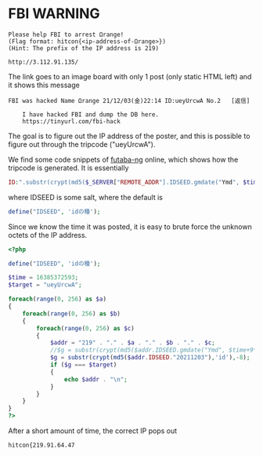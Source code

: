 # FBI WARNING

```
Please help FBI to arrest Ωrange!
(Flag format: hitcon{<ip-address-of-Ωrange>})
(Hint: The prefix of the IP address is 219)

http://3.112.91.135/

```

The link goes to an image board with only 1 post (only static HTML left) and it shows this message

```
FBI was hacked Name Ωrange 21/12/03(金)22:14 ID:ueyUrcwA No.2   [返信]

    I have hacked FBI and dump the DB here.
    https://tinyurl.com/fbi-hack
```

The goal is to figure out the IP address of the poster, and this is possible to figure out through the tripcode ("ueyUrcwA").

We find some code snippets of [futaba-ng](https://github.com/futoase/futaba-ng/blob/49eec202a9fbd73273c492c8e685d62b8ec47969/app/dest/futaba.php) online, which shows how the tripcode is generated. It is essentially

```php
ID:".substr(crypt(md5($_SERVER["REMOTE_ADDR"].IDSEED.gmdate("Ymd", $time+9*60*60)),'id'),-8)
```

where IDSEED is some salt, where the default is 

```php
define("IDSEED", 'idの種');
```

Since we know the time it was posted, it is easy to brute force the unknown octets of the IP address.

```php
<?php

define("IDSEED", 'idの種');

$time = 16385372593;
$target = "ueyUrcwA";

foreach(range(0, 256) as $a)
{
    foreach(range(0, 256) as $b)
    {
        foreach(range(0, 256) as $c)
        {
            $addr = "219" . "." . $a . "." . $b . "." . $c;
            //$g = substr(crypt(md5($addr.IDSEED.gmdate("Ymd", $time+9*60*60)),'id'),-8);
            $g = substr(crypt(md5($addr.IDSEED."20211203"),'id'),-8);
            if ($g === $target)
            {
                echo $addr . "\n";
            }
        }
    }
}
?>
```

After a short amount of time, the correct IP pops out

`hitcon{219.91.64.47`